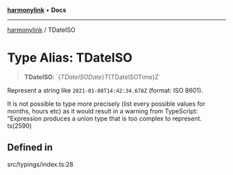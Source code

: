 [**harmonylink**](../README.md) • **Docs**

***

[harmonylink](../globals.md) / TDateISO

# Type Alias: TDateISO

> **TDateISO**: \`$\{TDateISODate\}T$\{TDateISOTime\}Z\`

Represent a string like `2021-01-08T14:42:34.678Z` (format: ISO 8601).

It is not possible to type more precisely (list every possible values for months, hours etc) as
it would result in a warning from TypeScript:
  "Expression produces a union type that is too complex to represent. ts(2590)

## Defined in

src/typings/index.ts:28
